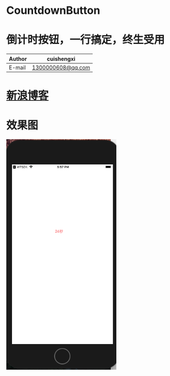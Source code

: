# CountdownButton
倒计时按钮，一行搞定，终生受用
=======================
|Author|cuishengxi|
|---|---
|E-mail|1300000608@qq.com

[新浪博客](http://blog.sina.com.cn/cuishengxisvip)
============================

效果图
======
![](https://github.com/ShengxiCui/CountdownButton/blob/master/屏幕快照%202017-11-15%20下午5.57.10.png?raw=true)
